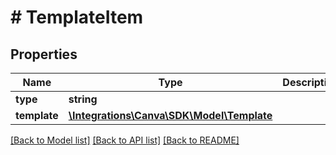 # # TemplateItem

## Properties

Name | Type | Description | Notes
------------ | ------------- | ------------- | -------------
**type** | **string** |  |
**template** | [**\Integrations\Canva\SDK\Model\Template**](Template.md) |  |

[[Back to Model list]](../../README.md#models) [[Back to API list]](../../README.md#endpoints) [[Back to README]](../../README.md)

